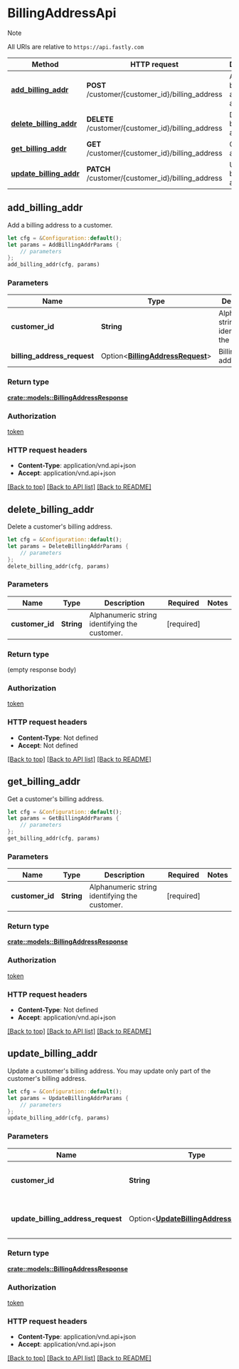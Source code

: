 # BillingAddressApi

> [!NOTE]
> All URIs are relative to `https://api.fastly.com`

Method | HTTP request | Description
------ | ------------ | -----------
[**add_billing_addr**](BillingAddressApi.md#add_billing_addr) | **POST** /customer/{customer_id}/billing_address | Add a billing address to a customer
[**delete_billing_addr**](BillingAddressApi.md#delete_billing_addr) | **DELETE** /customer/{customer_id}/billing_address | Delete a billing address
[**get_billing_addr**](BillingAddressApi.md#get_billing_addr) | **GET** /customer/{customer_id}/billing_address | Get a billing address
[**update_billing_addr**](BillingAddressApi.md#update_billing_addr) | **PATCH** /customer/{customer_id}/billing_address | Update a billing address



## add_billing_addr

Add a billing address to a customer.

```rust
let cfg = &Configuration::default();
let params = AddBillingAddrParams {
    // parameters
};
add_billing_addr(cfg, params)
```

### Parameters


Name | Type | Description  | Required | Notes
------------- | ------------- | ------------- | ------------- | -------------
**customer_id** | **String** | Alphanumeric string identifying the customer. | [required] |
**billing_address_request** | Option\<[**BillingAddressRequest**](BillingAddressRequest.md)> | Billing address |  |

### Return type

[**crate::models::BillingAddressResponse**](BillingAddressResponse.md)

### Authorization

[token](../README.md#token)

### HTTP request headers

- **Content-Type**: application/vnd.api+json
- **Accept**: application/vnd.api+json

[[Back to top]](#) [[Back to API list]](../README.md#documentation-for-api-endpoints) [[Back to README]](../README.md)


## delete_billing_addr

Delete a customer's billing address.

```rust
let cfg = &Configuration::default();
let params = DeleteBillingAddrParams {
    // parameters
};
delete_billing_addr(cfg, params)
```

### Parameters


Name | Type | Description  | Required | Notes
------------- | ------------- | ------------- | ------------- | -------------
**customer_id** | **String** | Alphanumeric string identifying the customer. | [required] |

### Return type

 (empty response body)

### Authorization

[token](../README.md#token)

### HTTP request headers

- **Content-Type**: Not defined
- **Accept**: Not defined

[[Back to top]](#) [[Back to API list]](../README.md#documentation-for-api-endpoints) [[Back to README]](../README.md)


## get_billing_addr

Get a customer's billing address.

```rust
let cfg = &Configuration::default();
let params = GetBillingAddrParams {
    // parameters
};
get_billing_addr(cfg, params)
```

### Parameters


Name | Type | Description  | Required | Notes
------------- | ------------- | ------------- | ------------- | -------------
**customer_id** | **String** | Alphanumeric string identifying the customer. | [required] |

### Return type

[**crate::models::BillingAddressResponse**](BillingAddressResponse.md)

### Authorization

[token](../README.md#token)

### HTTP request headers

- **Content-Type**: Not defined
- **Accept**: application/vnd.api+json

[[Back to top]](#) [[Back to API list]](../README.md#documentation-for-api-endpoints) [[Back to README]](../README.md)


## update_billing_addr

Update a customer's billing address. You may update only part of the customer's billing address.

```rust
let cfg = &Configuration::default();
let params = UpdateBillingAddrParams {
    // parameters
};
update_billing_addr(cfg, params)
```

### Parameters


Name | Type | Description  | Required | Notes
------------- | ------------- | ------------- | ------------- | -------------
**customer_id** | **String** | Alphanumeric string identifying the customer. | [required] |
**update_billing_address_request** | Option\<[**UpdateBillingAddressRequest**](UpdateBillingAddressRequest.md)> | One or more billing address attributes |  |

### Return type

[**crate::models::BillingAddressResponse**](BillingAddressResponse.md)

### Authorization

[token](../README.md#token)

### HTTP request headers

- **Content-Type**: application/vnd.api+json
- **Accept**: application/vnd.api+json

[[Back to top]](#) [[Back to API list]](../README.md#documentation-for-api-endpoints) [[Back to README]](../README.md)

